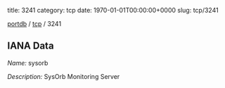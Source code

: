 title: 3241
category: tcp
date: 1970-01-01T00:00:00+0000
slug: tcp/3241

[portdb](/) / [tcp](/category/tcp.html) / 3241


## IANA Data

_Name:_ sysorb

_Description:_ SysOrb Monitoring Server

